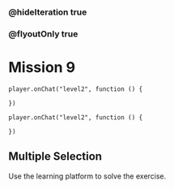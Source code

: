 ### @hideIteration true
### @flyoutOnly true
# Mission 9

```blocks
player.onChat("level2", function () {

})
```

```template
player.onChat("level2", function () {
    
})
```

## Multiple Selection
Use the learning platform to solve the exercise.
